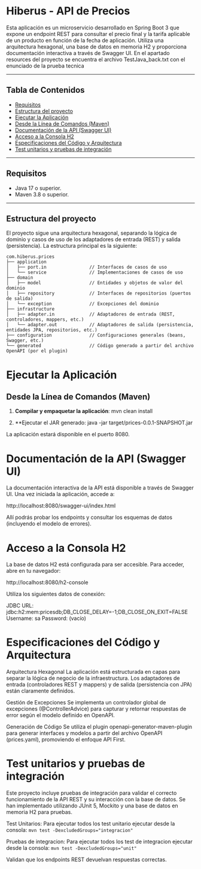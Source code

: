# Hiberus - API de Precios

Esta aplicación es un microservicio desarrollado en Spring Boot 3 que expone un endpoint REST para consultar el precio final y la tarifa aplicable de un producto en función de la fecha de aplicación. Utiliza una arquitectura hexagonal, una base de datos en memoria H2 y proporciona documentación interactiva a través de Swagger UI.
En el apartado resources del proyecto se encuentra el archivo TestJava_back.txt con el enunciado de la prueba tecnica

---

## Tabla de Contenidos
- [Requisitos](#requisitos)
- [Estructura del proyecto](#estructura-del-proyecto)
- [Ejecutar la Aplicación](#ejecutar-la-aplicación)
- [Desde la Línea de Comandos (Maven)](#desde-la-línea-de-comandos-maven)
- [Documentación de la API (Swagger UI)](#documentación-de-la-api-swagger-ui)
- [Acceso a la Consola H2](#acceso-a-la-consola-h2)
- [Especificaciones del Código y Arquitectura](#especificaciones-del-código-y-arquitectura)
- [Test unitarios y pruebas de integración](#test-unitarios-y-pruebas-de-integración)

---

## Requisitos
- Java 17 o superior.
- Maven 3.8 o superior.
---

## Estructura del proyecto
El proyecto sigue una arquitectura hexagonal, separando la lógica de dominio y casos de uso de los adaptadores de entrada (REST) y salida (persistencia). La estructura principal es la siguiente:

```plaintext
com.hiberus.prices
├── application
│   ├── port.in                // Interfaces de casos de uso
│   └── service                // Implementaciones de casos de uso
├── domain
│   ├── model                  // Entidades y objetos de valor del dominio
│   ├── repository             // Interfaces de repositorios (puertos de salida)
│   └── exception              // Excepciones del dominio
├── infrastructure
│   ├── adapter.in             // Adaptadores de entrada (REST, controladores, mappers, etc.)
│   └── adapter.out            // Adaptadores de salida (persistencia, entidades JPA, repositorios, etc.)
├── configuration              // Configuraciones generales (beans, Swagger, etc.)
└── generated                  // Código generado a partir del archivo OpenAPI (por el plugin)
```

# Ejecutar la Aplicación

## Desde la Línea de Comandos (Maven)

1. **Compilar y empaquetar la aplicación**:
   mvn clean install

2. **Ejecutar el JAR generado:
    java -jar target/prices-0.0.1-SNAPSHOT.jar

La aplicación estará disponible en el puerto 8080.

# Documentación de la API (Swagger UI)
La documentación interactiva de la API está disponible a través de Swagger UI. Una vez iniciada la aplicación, accede a:

http://localhost:8080/swagger-ui/index.html

Allí podrás probar los endpoints y consultar los esquemas de datos (incluyendo el modelo de errores).

# Acceso a la Consola H2
La base de datos H2 está configurada para ser accesible. Para acceder, abre en tu navegador:

http://localhost:8080/h2-console

Utiliza los siguientes datos de conexión:

JDBC URL: jdbc:h2:mem:pricesdb;DB_CLOSE_DELAY=-1;DB_CLOSE_ON_EXIT=FALSE
Username: sa
Password: (vacío)


# Especificaciones del Código y Arquitectura

Arquitectura Hexagonal
La aplicación está estructurada en capas para separar la lógica de negocio de la infraestructura. Los adaptadores de entrada (controladores REST y mappers) y de salida (persistencia con JPA) están claramente definidos.

Gestión de Excepciones
Se implementa un controlador global de excepciones (@ControllerAdvice) para capturar y retornar respuestas de error según el modelo definido en OpenAPI.

Generación de Código
Se utiliza el plugin openapi-generator-maven-plugin para generar interfaces y modelos a partir del archivo OpenAPI (prices.yaml), promoviendo el enfoque API First.

#  Test unitarios y pruebas de integración
Este proyecto incluye pruebas de integración para validar el correcto funcionamiento de la API REST y su interacción con la base de datos. Se han implementado utilizando JUnit 5, Mockito y una base de datos en memoria H2 para pruebas.

Test Unitarios:
Para ejecutar todos los test unitario ejecutar desde la consola: `mvn test -DexcludedGroups="integracion"`

Pruebas de integracion:
Para ejecutar todos los test de integracion ejecutar desde la consola: `mvn test -DexcludedGroups="unit"`

Validan que los endpoints REST devuelvan respuestas correctas.